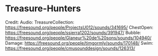 # Treasure-Hunters
 

Credit:
Audio:
TreasureCollection: https://freesound.org/people/ProjectsU012/sounds/341695/
ChestOpen: https://freesound.org/people/ssierra1202/sounds/391947/
Bubble: https://freesound.org/people/Glaneur%20de%20sons/sounds/104940/
Damage: https://freesound.org/people/timgormly/sounds/170148/
Swim: https://freesound.org/people/cmusounddesign/sounds/126313/